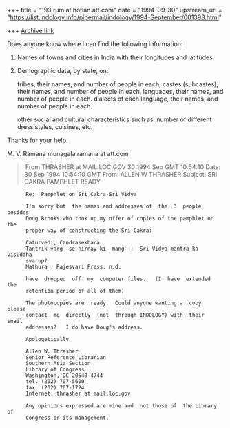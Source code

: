+++
title = "193 rum at hotlan.att.com"
date = "1994-09-30"
upstream_url = "https://list.indology.info/pipermail/indology/1994-September/001393.html"

+++
[Archive link](https://list.indology.info/pipermail/indology/1994-September/001393.html)


Does anyone know where I can find the following information:

1. Names of towns and cities in India with their longitudes and
   latitudes.

2. Demographic data, by state, on:

   tribes, their names, and number of people in each,
   castes (subcastes), their names, and number of people in each,
   languages, their names, and number of people in each.
   dialects of each language, their names, and number of people in each.

   other social and cultural characteristics such as:
   number of different dress styles, cuisines, etc.

Thanks for your help.

M. V. Ramana
munagala.ramana at att.com



> From THRASHER at MAIL.LOC.GOV 30 1994 Sep GMT 10:54:10
Date: 30 Sep 1994 10:54:10 GMT
From: ALLEN W THRASHER <THRASHER at MAIL.LOC.GOV>
Subject: SRI CAKRA PAMPHLET READY

          Re:  Pamphlet on Sri Cakra-Sri Vidya 

          I'm sorry but  the names and addresses of  the  3  people besides 
          Doug Brooks who took up my offer of copies of the pamphlet on the 
          proper way of constructing the Sri Cakra: 

          Caturvedi, Candrasekhara 
          Tantrik varg  se nirnay ki  mang  :  Sri Vidya mantra ka visuddha 
          svarup? 
          Mathura : Rajesvari Press, n.d. 

          have  dropped  off  my  computer files.   (I  have  extended  the 
          retention period of all of them) 

          The photocopies are  ready.  Could anyone wanting a  copy  please 
          contact  me  directly  (not  through INDOLOGY) with  their  snail 
          addresses?   I do have Doug's address. 

          Apologetically  

          Allen W. Thrasher 
          Senior Reference Librarian 
          Southern Asia Section 
          Library of Congress 
          Washington, DC 20540-4744 
          tel. (202) 707-5600 
          fax  (202) 707-1724 
          Internet: thrasher at mail.loc.gov 

          Any opinions expressed are mine and  not those of  the Library of 
          Congress or its management.                                       





